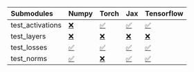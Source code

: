 | Submodules       | Numpy                                                                                                                           | Torch                                                                                                                           | Jax                                                                                                                             | Tensorflow                                                                                                                      |
|:-----------------|:--------------------------------------------------------------------------------------------------------------------------------|:--------------------------------------------------------------------------------------------------------------------------------|:--------------------------------------------------------------------------------------------------------------------------------|:--------------------------------------------------------------------------------------------------------------------------------|
| test_activations | <a href="https://github.com/unifyai/ivy/runs/7923252448?check_suite_focus=true" rel="noopener noreferrer" target="_blank">❌</a> | <a href="https://github.com/unifyai/ivy/runs/7923252887?check_suite_focus=true" rel="noopener noreferrer" target="_blank">✅</a> | <a href="https://github.com/unifyai/ivy/runs/7923253312?check_suite_focus=true" rel="noopener noreferrer" target="_blank">✅</a> | <a href="https://github.com/unifyai/ivy/runs/7923253744?check_suite_focus=true" rel="noopener noreferrer" target="_blank">✅</a> |
| test_layers      | <a href="https://github.com/unifyai/ivy/runs/7923252553?check_suite_focus=true" rel="noopener noreferrer" target="_blank">❌</a> | <a href="https://github.com/unifyai/ivy/runs/7923252988?check_suite_focus=true" rel="noopener noreferrer" target="_blank">❌</a> | <a href="https://github.com/unifyai/ivy/runs/7923253415?check_suite_focus=true" rel="noopener noreferrer" target="_blank">❌</a> | <a href="https://github.com/unifyai/ivy/runs/7923253867?check_suite_focus=true" rel="noopener noreferrer" target="_blank">❌</a> |
| test_losses      | <a href="https://github.com/unifyai/ivy/runs/7923252671?check_suite_focus=true" rel="noopener noreferrer" target="_blank">✅</a> | <a href="https://github.com/unifyai/ivy/runs/7923253091?check_suite_focus=true" rel="noopener noreferrer" target="_blank">✅</a> | <a href="https://github.com/unifyai/ivy/runs/7923253525?check_suite_focus=true" rel="noopener noreferrer" target="_blank">✅</a> | <a href="https://github.com/unifyai/ivy/runs/7923253976?check_suite_focus=true" rel="noopener noreferrer" target="_blank">✅</a> |
| test_norms       | <a href="https://github.com/unifyai/ivy/runs/7923252767?check_suite_focus=true" rel="noopener noreferrer" target="_blank">✅</a> | <a href="https://github.com/unifyai/ivy/runs/7923253194?check_suite_focus=true" rel="noopener noreferrer" target="_blank">❌</a> | <a href="https://github.com/unifyai/ivy/runs/7923253637?check_suite_focus=true" rel="noopener noreferrer" target="_blank">✅</a> | <a href="https://github.com/unifyai/ivy/runs/7923254093?check_suite_focus=true" rel="noopener noreferrer" target="_blank">✅</a> |